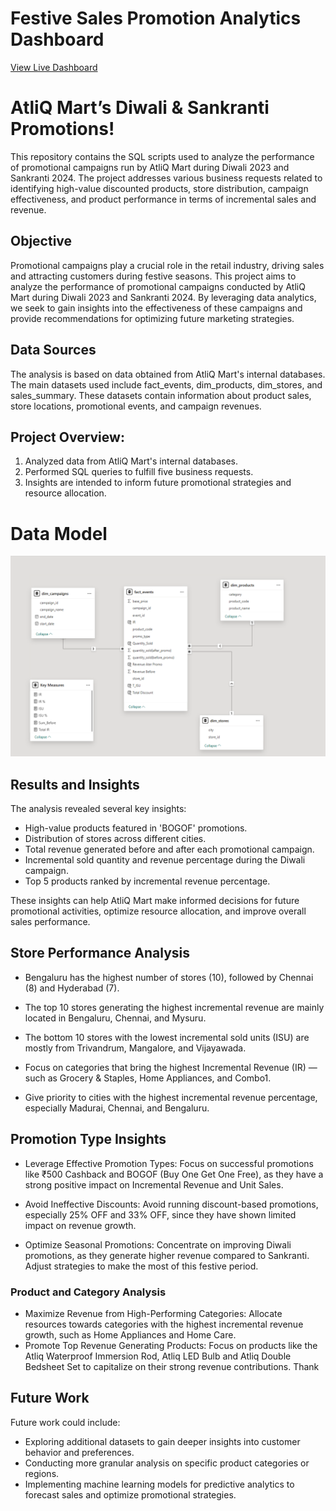 # Festive Sales Promotion Analytics Dashboard
[View Live Dashboard](https://app.powerbi.com/view?r=eyJrIjoiOGI4NDFlZDgtODZjMS00OTVkLTgzMDctZmM3ZGRiOGVkMjc3IiwidCI6IjAzMWEzYmJjLWNmN2MtNGUyYi05NmVjLTg2NzU1NTU0MGExYyJ9)

# AtliQ Mart’s Diwali & Sankranti Promotions!

This repository contains the SQL scripts used to analyze the performance of promotional campaigns run by AtliQ Mart during Diwali 2023 and Sankranti 2024. The project addresses various business requests related to identifying high-value discounted products, store distribution, campaign effectiveness, and product performance in terms of incremental sales and revenue.

## Objective

Promotional campaigns play a crucial role in the retail industry, driving sales and attracting customers during festive seasons. This project aims to analyze the performance of promotional campaigns conducted by AtliQ Mart during Diwali 2023 and Sankranti 2024. By leveraging data analytics, we seek to gain insights into the effectiveness of these campaigns and provide recommendations for optimizing future marketing strategies.

## Data Sources

The analysis is based on data obtained from AtliQ Mart's internal databases. The main datasets used include fact_events, dim_products, dim_stores, and sales_summary. These datasets contain information about product sales, store locations, promotional events, and campaign revenues.

## Project Overview:

1. Analyzed data from AtliQ Mart's internal databases.
2. Performed SQL queries to fulfill five business requests.
3. Insights are intended to inform future promotional strategies and resource allocation.
# Data Model
![Data Model](Sales_Data_model.png)

## Results and Insights

The analysis revealed several key insights:

- High-value products featured in 'BOGOF' promotions.
- Distribution of stores across different cities.
- Total revenue generated before and after each promotional campaign.
- Incremental sold quantity and revenue percentage during the Diwali campaign.
- Top 5 products ranked by incremental revenue percentage.

These insights can help AtliQ Mart make informed decisions for future promotional activities, optimize resource allocation, and improve overall sales performance.

## Store Performance Analysis

- Bengaluru has the highest number of stores (10), followed by Chennai (8) and Hyderabad (7).

- The top 10 stores generating the highest incremental revenue are mainly located in Bengaluru, Chennai, and Mysuru.

 - The bottom 10 stores with the lowest incremental sold units (ISU) are mostly from Trivandrum, Mangalore, and Vijayawada.

- Focus on categories that bring the highest Incremental Revenue (IR) — such as Grocery & Staples, Home Appliances, and Combo1.

- Give priority to cities with the highest incremental revenue percentage, especially Madurai, Chennai, and Bengaluru.

## Promotion Type Insights
- Leverage Effective Promotion Types: Focus on successful promotions like ₹500 Cashback and BOGOF (Buy One Get One Free), as they have a strong positive impact on Incremental Revenue and Unit Sales.

- Avoid Ineffective Discounts: Avoid running discount-based promotions, especially 25% OFF and 33% OFF, since they have shown limited impact on revenue growth.

- Optimize Seasonal Promotions: Concentrate on improving Diwali promotions, as they generate higher revenue compared to Sankranti. Adjust strategies to make the most of this festive period.



### Product and Category Analysis

- Maximize Revenue from High-Performing Categories: Allocate resources towards categories with the highest incremental revenue growth, such as Home Appliances and Home Care.
- Promote Top Revenue Generating Products: Focus on products like the Atliq Waterproof Immersion Rod, Atliq LED Bulb and Atliq Double Bedsheet Set to capitalize on their strong revenue contributions. Thank


## Future Work

Future work could include:
- Exploring additional datasets to gain deeper insights into customer behavior and preferences.
- Conducting more granular analysis on specific product categories or regions.
- Implementing machine learning models for predictive analytics to forecast sales and optimize promotional strategies.
